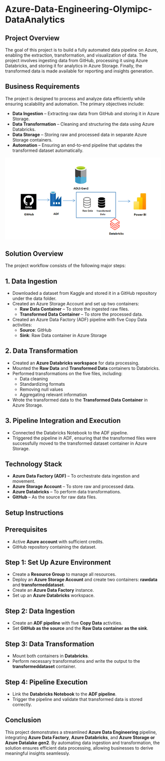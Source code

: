 # Azure-Data-Engineering-Olymipc-DataAnalytics

## Project Overview

The goal of this project is to build a fully automated data pipeline on Azure, enabling the extraction, transformation, and visualization of data. The project involves ingesting data from GitHub, processing it using Azure Databricks, and storing it for analytics in Azure Storage. Finally, the transformed data is made available for reporting and insights generation.

## Business Requirements

The project is designed to process and analyze data efficiently while ensuring scalability and automation. The primary objectives include:

* **Data Ingestion** – Extracting raw data from GitHub and storing it in Azure Storage.
* **Data Transformation** – Cleaning and structuring the data using Azure Databricks.
* **Data Storage** – Storing raw and processed data in separate Azure Storage containers.
* **Automation** – Ensuring an end-to-end pipeline that updates the transformed dataset automatically.
  
![GitHub Workflow](Screenshots/Github%20Workflow%20Image.png)

## Solution Overview

The project workflow consists of the following major steps:

## 1. Data Ingestion

* Downloaded a dataset from Kaggle and stored it in a GitHub repository under the data folder.
* Created an Azure Storage Account and set up two containers:
    * **Raw Data Container** – To store the ingested raw files.
    * **Transformed Data Container** – To store the processed data.
* Created an Azure Data Factory (ADF) pipeline with five Copy Data activities:
    * **Source**: GitHub
    * **Sink**: Raw Data container in Azure Storage

## 2. Data Transformation

* Created an **Azure Databricks workspace** for data processing.
* Mounted the **Raw Data** and **Transformed Data** containers to Databricks.
* Performed transformations on the five files, including:
    * Data cleaning
    * Standardizing formats
    * Removing null values
    * Aggregating relevant information
* Wrote the transformed data to the **Transformed Data Container** in Azure Storage.

## 3. Pipeline Integration and Execution

* Connected the Databricks Notebook to the ADF pipeline.
* Triggered the pipeline in ADF, ensuring that the transformed files were successfully moved to the transformed dataset 
  container in Azure Storage.

## Technology Stack

* **Azure Data Factory (ADF)** – To orchestrate data ingestion and movement.
* **Azure Storage Account** – To store raw and processed data.
* **Azure Databricks** – To perform data transformations.
* **GitHub** – As the source for raw data files.

## Setup Instructions

## Prerequisites

* Active **Azure account** with sufficient credits.
* GitHub repository containing the dataset.

## Step 1: Set Up Azure Environment

* Create a **Resource Group** to manage all resources.
* Deploy an **Azure Storage Account** and create two containers: **rawdata** and **transformeddataset**.
* Create an **Azure Data Factory** instance.
* Set up an **Azure Databricks** workspace.

## Step 2: Data Ingestion

* Create an **ADF pipeline** with five **Copy Data** activities.
* Set **GitHub as the source** and the **Raw Data container as the sink**.

## Step 3: Data Transformation

* Mount both containers in **Databricks**.
* Perform necessary transformations and write the output to the **transformeddataset** container.

## Step 4: Pipeline Execution

* Link the **Databricks Notebook** to the **ADF pipeline**.
* Trigger the pipeline and validate that transformed data is stored correctly.

## Conclusion

This project demonstrates a streamlined **Azure Data Engineering** pipeline, integrating **Azure Data Factory**, **Azure Databricks**, and **Azure Storage or Azure Datalake gen2**. By automating data ingestion and transformation, the solution ensures efficient data processing, allowing businesses to derive meaningful insights seamlessly.
